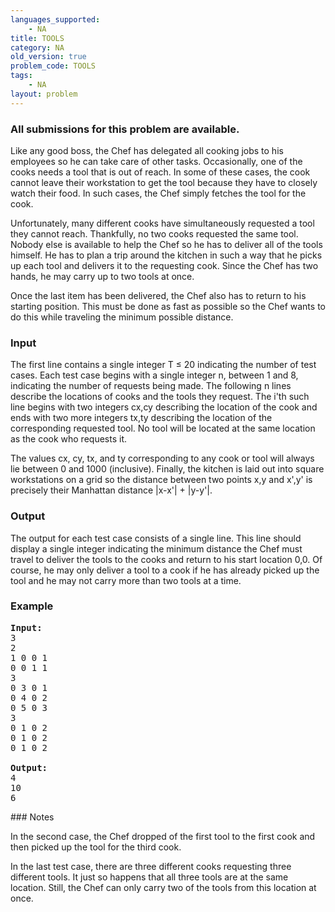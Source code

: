 ```yaml
---
languages_supported:
    - NA
title: TOOLS
category: NA
old_version: true
problem_code: TOOLS
tags:
    - NA
layout: problem
---
```

###  All submissions for this problem are available. 

Like any good boss, the Chef has delegated all cooking jobs to his employees so he can take care of other tasks. Occasionally, one of the cooks needs a tool that is out of reach. In some of these cases, the cook cannot leave their workstation to get the tool because they have to closely watch their food. In such cases, the Chef simply fetches the tool for the cook.

Unfortunately, many different cooks have simultaneously requested a tool they cannot reach. Thankfully, no two cooks requested the same tool. Nobody else is available to help the Chef so he has to deliver all of the tools himself. He has to plan a trip around the kitchen in such a way that he picks up each tool and delivers it to the requesting cook. Since the Chef has two hands, he may carry up to two tools at once.

Once the last item has been delivered, the Chef also has to return to his starting position. This must be done as fast as possible so the Chef wants to do this while traveling the minimum possible distance.

### Input

The first line contains a single integer T ≤ 20 indicating the number of test cases. Each test case begins with a single integer n, between 1 and 8, indicating the number of requests being made. The following n lines describe the locations of cooks and the tools they request. The i'th such line begins with two integers cx,cy describing the location of the cook and ends with two more integers tx,ty describing the location of the corresponding requested tool. No tool will be located at the same location as the cook who requests it.

The values cx, cy, tx, and ty corresponding to any cook or tool will always lie between 0 and 1000 (inclusive). Finally, the kitchen is laid out into square workstations on a grid so the distance between two points x,y and x',y' is precisely their Manhattan distance |x-x'| + |y-y'|.

### Output

The output for each test case consists of a single line. This line should display a single integer indicating the minimum distance the Chef must travel to deliver the tools to the cooks and return to his start location 0,0. Of course, he may only deliver a tool to a cook if he has already picked up the tool and he may not carry more than two tools at a time.

### Example

<pre><b>Input:</b>
3
2
1 0 0 1
0 0 1 1
3
0 3 0 1
0 4 0 2
0 5 0 3
3
0 1 0 2
0 1 0 2
0 1 0 2

<b>Output:</b>
4
10
6
</pre>### Notes

In the second case, the Chef dropped of the first tool to the first cook and then picked up the tool for the third cook.

In the last test case, there are three different cooks requesting three different tools. It just so happens that all three tools are at the same location. Still, the Chef can only carry two of the tools from this location at once.
